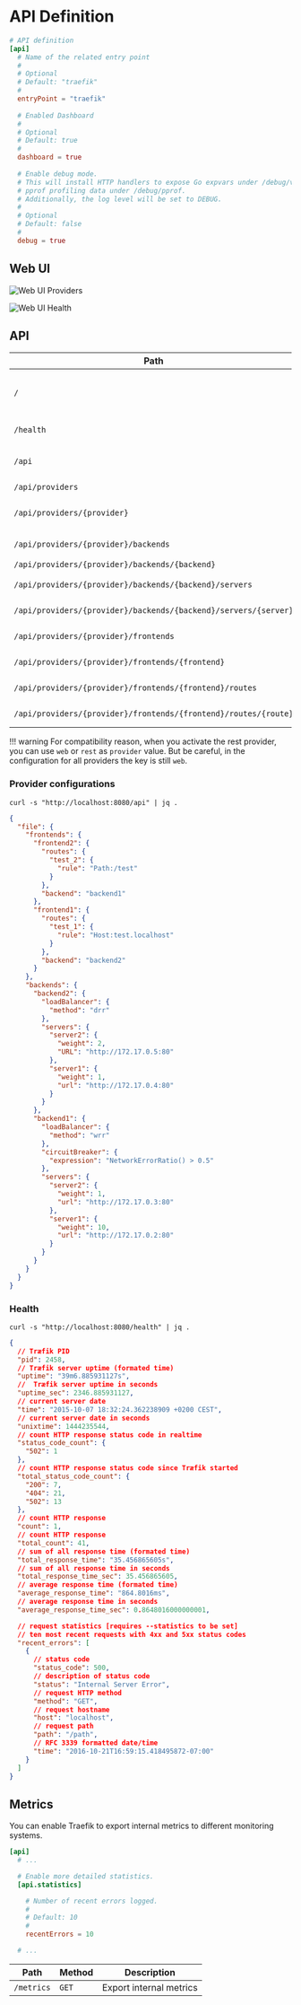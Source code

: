 # API Definition

```toml
# API definition
[api]
  # Name of the related entry point
  #
  # Optional
  # Default: "traefik"
  #
  entryPoint = "traefik"
  
  # Enabled Dashboard
  #
  # Optional
  # Default: true
  #
  dashboard = true
  
  # Enable debug mode.
  # This will install HTTP handlers to expose Go expvars under /debug/vars and
  # pprof profiling data under /debug/pprof.
  # Additionally, the log level will be set to DEBUG.
  #
  # Optional
  # Default: false
  #
  debug = true
```

## Web UI

![Web UI Providers](/img/web.frontend.png)

![Web UI Health](/img/traefik-health.png)

## API

| Path                                                            | Method           | Description                               |
|-----------------------------------------------------------------|------------------|-------------------------------------------|
| `/`                                                             |     `GET`        | Provides a simple HTML frontend of Træfik |
| `/health`                                                       |     `GET`        | json health metrics                       |
| `/api`                                                          |     `GET`        | Configuration for all providers           |
| `/api/providers`                                                |     `GET`        | Providers                                 |
| `/api/providers/{provider}`                                     |     `GET`, `PUT` | Get or update provider                    |
| `/api/providers/{provider}/backends`                            |     `GET`        | List backends                             |
| `/api/providers/{provider}/backends/{backend}`                  |     `GET`        | Get backend                               |
| `/api/providers/{provider}/backends/{backend}/servers`          |     `GET`        | List servers in backend                   |
| `/api/providers/{provider}/backends/{backend}/servers/{server}` |     `GET`        | Get a server in a backend                 |
| `/api/providers/{provider}/frontends`                           |     `GET`        | List frontends                            |
| `/api/providers/{provider}/frontends/{frontend}`                |     `GET`        | Get a frontend                            |
| `/api/providers/{provider}/frontends/{frontend}/routes`         |     `GET`        | List routes in a frontend                 |
| `/api/providers/{provider}/frontends/{frontend}/routes/{route}` |     `GET`        | Get a route in a frontend                 |

!!! warning
    For compatibility reason, when you activate the rest provider, you can use `web` or `rest` as `provider` value.
    But be careful, in the configuration for all providers the key is still `web`.

### Provider configurations

```shell
curl -s "http://localhost:8080/api" | jq .
```
```json
{
  "file": {
    "frontends": {
      "frontend2": {
        "routes": {
          "test_2": {
            "rule": "Path:/test"
          }
        },
        "backend": "backend1"
      },
      "frontend1": {
        "routes": {
          "test_1": {
            "rule": "Host:test.localhost"
          }
        },
        "backend": "backend2"
      }
    },
    "backends": {
      "backend2": {
        "loadBalancer": {
          "method": "drr"
        },
        "servers": {
          "server2": {
            "weight": 2,
            "URL": "http://172.17.0.5:80"
          },
          "server1": {
            "weight": 1,
            "url": "http://172.17.0.4:80"
          }
        }
      },
      "backend1": {
        "loadBalancer": {
          "method": "wrr"
        },
        "circuitBreaker": {
          "expression": "NetworkErrorRatio() > 0.5"
        },
        "servers": {
          "server2": {
            "weight": 1,
            "url": "http://172.17.0.3:80"
          },
          "server1": {
            "weight": 10,
            "url": "http://172.17.0.2:80"
          }
        }
      }
    }
  }
}
```

### Health

```shell
curl -s "http://localhost:8080/health" | jq .
```
```json
{
  // Træfik PID
  "pid": 2458,
  // Træfik server uptime (formated time)
  "uptime": "39m6.885931127s",
  //  Træfik server uptime in seconds
  "uptime_sec": 2346.885931127,
  // current server date
  "time": "2015-10-07 18:32:24.362238909 +0200 CEST",
  // current server date in seconds
  "unixtime": 1444235544,
  // count HTTP response status code in realtime
  "status_code_count": {
    "502": 1
  },
  // count HTTP response status code since Træfik started
  "total_status_code_count": {
    "200": 7,
    "404": 21,
    "502": 13
  },
  // count HTTP response
  "count": 1,
  // count HTTP response
  "total_count": 41,
  // sum of all response time (formated time)
  "total_response_time": "35.456865605s",
  // sum of all response time in seconds
  "total_response_time_sec": 35.456865605,
  // average response time (formated time)
  "average_response_time": "864.8016ms",
  // average response time in seconds
  "average_response_time_sec": 0.8648016000000001,

  // request statistics [requires --statistics to be set]
  // ten most recent requests with 4xx and 5xx status codes
  "recent_errors": [
    {
      // status code
      "status_code": 500,
      // description of status code
      "status": "Internal Server Error",
      // request HTTP method
      "method": "GET",
      // request hostname
      "host": "localhost",
      // request path
      "path": "/path",
      // RFC 3339 formatted date/time
      "time": "2016-10-21T16:59:15.418495872-07:00"
    }
  ]
}
```

## Metrics

You can enable Traefik to export internal metrics to different monitoring systems.
```toml
[api]
  # ...

  # Enable more detailed statistics.
  [api.statistics]

    # Number of recent errors logged.
    #
    # Default: 10
    #
    recentErrors = 10

  # ...
```

| Path       | Method        | Description             |
|------------|---------------|-------------------------|
| `/metrics` |     `GET`     | Export internal metrics |
